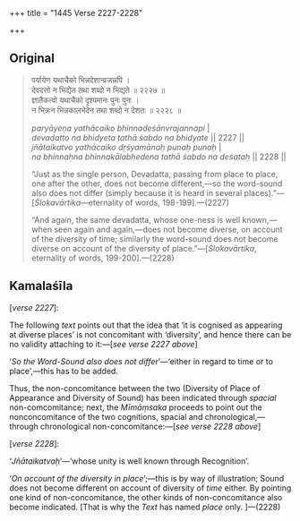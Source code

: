 +++
title = "1445 Verse 2227-2228"

+++
## Original 
>
> पर्यायेण यथाचैको भिन्नदेशान्व्रजन्नपि ।  
> देवदत्तो न भिद्येत तथा शब्दो न भिद्यते ॥ २२२७ ॥  
> ज्ञातैकत्वो यथाचैको दृश्यमानः पुनः पुनः ।  
> न भिन्नःन भिन्नकालभेदेन तथा शब्दो न देशतः ॥ २२२८ ॥ 
>
> *paryāyeṇa yathācaiko bhinnadeśānvrajannapi* \|  
> *devadatto na bhidyeta tathā śabdo na bhidyate* \|\| 2227 \|\|  
> *jñātaikatvo yathācaiko dṛśyamānaḥ punaḥ punaḥ* \|  
> *na bhinnaḥna bhinnakālabhedena tathā śabdo na deśataḥ* \|\| 2228 \|\| 
>
> “Just as the single person, Devadatta, passing from place to place, one after the other, does not become different,—so the word-sound also does not differ (simply because it is heard in several places).”—[*Ślokavārtika*—eternality of words, 198-199].—(2227) 
>
> “And again, the same devadatta, whose one-ness is well known,—when seen again and again,—does not become diverse, on account of the diversity of time; similarly the word-sound does not become diverse on account of the diversity of place.”—[*Ślokavārtika*, eternality of words, 199-200].—(2228)



## Kamalaśīla

[*verse 2227*]:

The following *text* points out that the idea that ‘it is cognised as appearing at diverse places’ is not concomitant with ‘diversity’, and hence there can be no validity attaching to it:—[*see verse 2227 above*]

‘*So the Word-Sound also does not differ*’—‘either in regard to time or to place’,—this has to be added.

Thus, the non-concomitance between the two (Diversity of Place of Appearance and Diversity of Sound) has been indicated through *spacial* non-comcomitance; next, the *Mīmāṃsaka* proceeds to point out the nonconcomitance of the two cognitions, spacial and chronological,—through chronological non-concomitance:—[*see verse 2228 above*]

[*verse 2228*]:

‘*Jñātaikatvaḥ*’—‘whose unity is well known through Recognition’.

‘*On account of the diversity in place*’;—this is by way of illustration; Sound does not become different on account of diversity of *time* either. By pointing one kind of non-concomitance, the other kinds of non-concomitance also become indicated. [That is why the *Text* has named *place* only. ]—(2228)


